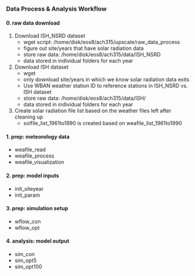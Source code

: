 ### Data Process & Analysis Workflow

#### 0. raw data download
1. Download ISH_NSRD dataset
    - wget script: /home/disk/eos8/ach315/upscale/raw_data_process
    - figure out site/years that have solar radiation data
    - store raw data: /home/disk/eos8/ach315/data/ISH_NSRD
    - data stored in individual folders for each year
2. Download ISH dataset
    - wget
    - only download site/years in which we know solar radiation data exits
    - Use WBAN weather station ID to reference stations in ISH_NSRD vs. ISH dataset
    - store raw data: /home/disk/eos8/ach315/data/ISH/
    - data stored in individual folders for each year
3. Create solar radiation file list based on the weather files left after cleaning up
    - solfile_list_1961to1990 is created based on weafile_list_1961to1990


#### 1. prep: meteorology data
- weafile_read
- weafile_process
- weafile_visualization

#### 2. prep: model inputs
- init_siteyear
- init_param

#### 3. prep: simulation setup
- wflow_con
- wflow_opt

#### 4. analysis: model output
- sim_con
- sim_opt5
- sim_opt100

